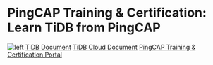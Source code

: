 # PingCAP Training & Certification: Learn TiDB from PingCAP
![left](./student-guide/diagram/education-768x497.jpeg)
[TiDB Document](https://docs.pingcap.com/tidb/stable)
[TiDB Cloud Document](https://docs.pingcap.com/tidbcloud/)
[PingCAP Training & Certification Portal](https://en.pingcap.com/education/)